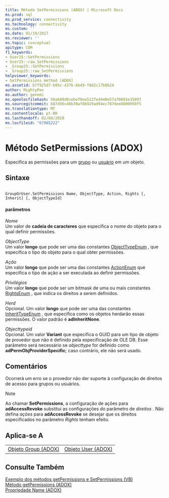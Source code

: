 ```yaml
---
title: Método SetPermissions (ADOX) | Microsoft Docs
ms.prod: sql
ms.prod_service: connectivity
ms.technology: connectivity
ms.custom: ''
ms.date: 01/19/2017
ms.reviewer: ''
ms.topic: conceptual
apitype: COM
f1_keywords:
- User25::SetPermissions
- User25::raw_SetPermissions
- _Group25::SetPermissions
- _Group25::raw_SetPermissions
helpviewer_keywords:
- SetPermissions method [ADOX]
ms.assetid: b7f925d7-b05c-4376-bb49-f8d2c17b8b24
author: MightyPen
ms.author: genemi
ms.openlocfilehash: 50a609d0cebe70ea5127ed448e57a70881e35097
ms.sourcegitcommit: b87d36c46b39af8b929ad94ec707dee8800950f5
ms.translationtype: MT
ms.contentlocale: pt-BR
ms.lasthandoff: 02/08/2020
ms.locfileid: "67965222"
---
```

# <a name="setpermissions-method-adox"></a>Método SetPermissions (ADOX)
Especifica as permissões para um [grupo](../../../ado/reference/adox-api/group-object-adox.md) ou [usuário](../../../ado/reference/adox-api/user-object-adox.md) em um objeto.  
  
## <a name="syntax"></a>Sintaxe  
  
```  
  
GroupOrUser.SetPermissions Name, ObjectType, Action, Rights [, Inherit] [, ObjectTypeId]  
```  
  
#### <a name="parameters"></a>parâmetros  
 *Nome*  
 Um valor de **cadeia de caracteres** que especifica o nome do objeto para o qual definir permissões.  
  
 *ObjectType*  
 Um valor **longo** que pode ser uma das constantes [ObjectTypeEnum](../../../ado/reference/adox-api/objecttypeenum.md) , que especifica o tipo do objeto para o qual obter permissões.  
  
 *Ação*  
 Um valor **longo** que pode ser uma das constantes [ActionEnum](../../../ado/reference/adox-api/actionenum.md) que especifica o tipo de ação a ser executada ao definir permissões.  
  
 *Privilégios*  
 Um valor **longo** que pode ser um bitmask de uma ou mais constantes [RightsEnum](../../../ado/reference/adox-api/rightsenum.md) , que indica os direitos a serem definidos.  
  
 *Herd*  
 Opcional. Um valor **longo** que pode ser uma das constantes [InheritTypeEnum](../../../ado/reference/adox-api/inherittypeenum.md) , que especifica como os objetos herdarão essas permissões. O valor padrão é **adInheritNone**.  
  
 *Objecttypeid*  
 Opcional. Um valor **Variant** que especifica o GUID para um tipo de objeto de provedor que não é definido pela especificação de OLE DB. Esse parâmetro será necessário se *objecttype* for definido como **adPermObjProviderSpecific**; caso contrário, ele não será usado.  
  
## <a name="remarks"></a>Comentários  
 Ocorrerá um erro se o provedor não der suporte à configuração de direitos de acesso para grupos ou usuários.  
  
> [!NOTE]
>  Ao chamar **SetPermissions**, a configuração de ações para **adAccessRevoke** substitui as configurações do parâmetro de *direitos* . Não defina *ações* para **adAccessRevoke** se desejar que os direitos especificados no parâmetro *Rights* tenham efeito.  
  
## <a name="applies-to"></a>Aplica-se A  
  
|||  
|-|-|  
|[Objeto Group (ADOX)](../../../ado/reference/adox-api/group-object-adox.md)|[Objeto User (ADOX)](../../../ado/reference/adox-api/user-object-adox.md)|  
  
## <a name="see-also"></a>Consulte Também  
 [Exemplo dos métodos getPermissions e SetPermissions (VB)](../../../ado/reference/adox-api/getpermissions-and-setpermissions-methods-example-vb.md)   
 [Método getPermissions (ADOX)](../../../ado/reference/adox-api/getpermissions-method-adox.md)   
 [Propriedade Name (ADOX)](../../../ado/reference/adox-api/name-property-adox.md)
